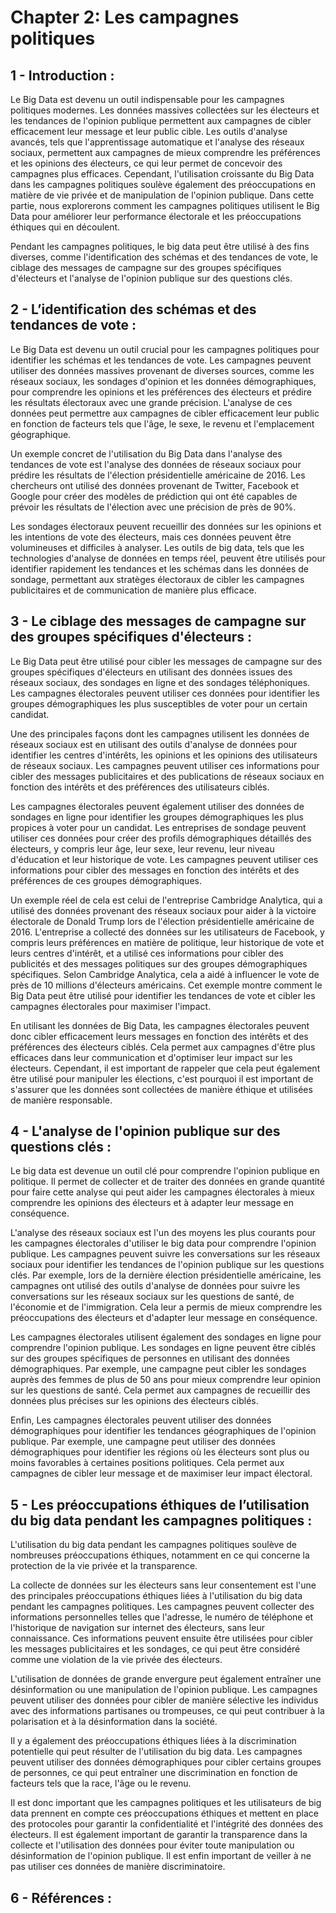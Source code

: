 # Chapter 2: Les campagnes politiques

## 1 - Introduction :

Le Big Data est devenu un outil indispensable pour les campagnes politiques modernes. Les données massives collectées sur les électeurs et les tendances de l'opinion publique permettent aux campagnes de cibler efficacement leur message et leur public cible. Les outils d'analyse avancés, tels que l'apprentissage automatique et l'analyse des réseaux sociaux, permettent aux campagnes de mieux comprendre les préférences et les opinions des électeurs, ce qui leur permet de concevoir des campagnes plus efficaces. Cependant, l'utilisation croissante du Big Data dans les campagnes politiques soulève également des préoccupations en matière de vie privée et de manipulation de l'opinion publique. Dans cette partie, nous explorerons comment les campagnes politiques utilisent le Big Data pour améliorer leur performance électorale et les préoccupations éthiques qui en découlent.

Pendant les campagnes politiques, le big data peut être utilisé à des fins diverses, comme l'identification des schémas et des tendances de vote, le ciblage des messages de campagne sur des groupes spécifiques d'électeurs et l'analyse de l'opinion publique sur des questions clés.

## 2 - L’identification des schémas et des tendances de vote :

Le Big Data est devenu un outil crucial pour les campagnes politiques pour identifier les schémas et les tendances de vote. Les campagnes peuvent utiliser des données massives provenant de diverses sources, comme les réseaux sociaux, les sondages d'opinion et les données démographiques, pour comprendre les opinions et les préférences des électeurs et prédire les résultats électoraux avec une grande précision. L'analyse de ces données peut permettre aux campagnes de cibler efficacement leur public en fonction de facteurs tels que l'âge, le sexe, le revenu et l'emplacement géographique.

Un exemple concret de l'utilisation du Big Data dans l'analyse des tendances de vote est l'analyse des données de réseaux sociaux pour prédire les résultats de l'élection présidentielle américaine de 2016. Les chercheurs ont utilisé des données provenant de Twitter, Facebook et Google pour créer des modèles de prédiction qui ont été capables de prévoir les résultats de l'élection avec une précision de près de 90%.

Les sondages électoraux peuvent recueillir des données sur les opinions et les intentions de vote des électeurs, mais ces données peuvent être volumineuses et difficiles à analyser. Les outils de big data, tels que les technologies d'analyse de données en temps réel, peuvent être utilisés pour identifier rapidement les tendances et les schémas dans les données de sondage, permettant aux stratèges électoraux de cibler les campagnes publicitaires et de communication de manière plus efficace.

## 3 - Le ciblage des messages de campagne sur des groupes spécifiques d'électeurs :

Le Big Data peut être utilisé pour cibler les messages de campagne sur des groupes spécifiques d'électeurs en utilisant des données issues des réseaux sociaux, des sondages en ligne et des sondages téléphoniques. Les campagnes électorales peuvent utiliser ces données pour identifier les groupes démographiques les plus susceptibles de voter pour un certain candidat.

Une des principales façons dont les campagnes utilisent les données de réseaux sociaux est en utilisant des outils d'analyse de données pour identifier les centres d'intérêts, les opinions et les opinions des utilisateurs de réseaux sociaux. Les campagnes peuvent utiliser ces informations pour cibler des messages publicitaires et des publications de réseaux sociaux en fonction des intérêts et des préférences des utilisateurs ciblés.

Les campagnes électorales peuvent également utiliser des données de sondages en ligne pour identifier les groupes démographiques les plus propices à voter pour un candidat. Les entreprises de sondage peuvent utiliser ces données pour créer des profils démographiques détaillés des électeurs, y compris leur âge, leur sexe, leur revenu, leur niveau d'éducation et leur historique de vote. Les campagnes peuvent utiliser ces informations pour cibler des messages en fonction des intérêts et des préférences de ces groupes démographiques.

Un exemple réel de cela est celui de l'entreprise Cambridge Analytica, qui a utilisé des données provenant des réseaux sociaux pour aider à la victoire électorale de Donald Trump lors de l'élection présidentielle américaine de 2016. L'entreprise a collecté des données sur les utilisateurs de Facebook, y compris leurs préférences en matière de politique, leur historique de vote et leurs centres d'intérêt, et a utilisé ces informations pour cibler des publicités et des messages politiques sur des groupes démographiques spécifiques. Selon Cambridge Analytica, cela a aidé à influencer le vote de près de 10 millions d'électeurs américains. Cet exemple montre comment le Big Data peut être utilisé pour identifier les tendances de vote et cibler les campagnes électorales pour maximiser l'impact.

En utilisant les données de Big Data, les campagnes électorales peuvent donc cibler efficacement leurs messages en fonction des intérêts et des préférences des électeurs ciblés. Cela permet aux campagnes d'être plus efficaces dans leur communication et d'optimiser leur impact sur les électeurs. Cependant, il est important de rappeler que cela peut également être utilisé pour manipuler les élections, c'est pourquoi il est important de s'assurer que les données sont collectées de manière éthique et utilisées de manière responsable.

## 4 - L'analyse de l'opinion publique sur des questions clés :

Le big data est devenue un outil clé pour comprendre l'opinion publique en politique. Il permet de collecter et de traiter des données en grande quantité pour faire cette analyse qui peut aider les campagnes électorales à mieux comprendre les opinions des électeurs et à adapter leur message en conséquence.

L'analyse des réseaux sociaux est l'un des moyens les plus courants pour les campagnes électorales d'utiliser le big data pour comprendre l'opinion publique. Les campagnes peuvent suivre les conversations sur les réseaux sociaux pour identifier les tendances de l'opinion publique sur les questions clés. Par exemple, lors de la dernière élection présidentielle américaine, les campagnes ont utilisé des outils d'analyse de données pour suivre les conversations sur les réseaux sociaux sur les questions de santé, de l'économie et de l'immigration. Cela leur a permis de mieux comprendre les préoccupations des électeurs et d'adapter leur message en conséquence.

Les campagnes électorales utilisent également des sondages en ligne pour comprendre l'opinion publique. Les sondages en ligne peuvent être ciblés sur des groupes spécifiques de personnes en utilisant des données démographiques. Par exemple, une campagne peut cibler les sondages auprès des femmes de plus de 50 ans pour mieux comprendre leur opinion sur les questions de santé. Cela permet aux campagnes de recueillir des données plus précises sur les opinions des électeurs ciblés.

Enfin, Les campagnes électorales peuvent utiliser des données démographiques pour identifier les tendances géographiques de l'opinion publique. Par exemple, une campagne peut utiliser des données démographiques pour identifier les régions où les électeurs sont plus ou moins favorables à certaines positions politiques. Cela permet aux campagnes de cibler leur message et de maximiser leur impact électoral.

## 5 - Les préoccupations éthiques de l’utilisation du big data pendant les campagnes politiques :

L'utilisation du big data pendant les campagnes politiques soulève de nombreuses préoccupations éthiques, notamment en ce qui concerne la protection de la vie privée et la transparence.

La collecte de données sur les électeurs sans leur consentement est l'une des principales préoccupations éthiques liées à l'utilisation du big data pendant les campagnes politiques. Les campagnes peuvent collecter des informations personnelles telles que l'adresse, le numéro de téléphone et l'historique de navigation sur internet des électeurs, sans leur connaissance. Ces informations peuvent ensuite être utilisées pour cibler les messages publicitaires et les sondages, ce qui peut être considéré comme une violation de la vie privée des électeurs.

L'utilisation de données de grande envergure peut également entraîner une désinformation ou une manipulation de l'opinion publique. Les campagnes peuvent utiliser des données pour cibler de manière sélective les individus avec des informations partisanes ou trompeuses, ce qui peut contribuer à la polarisation et à la désinformation dans la société.

Il y a également des préoccupations éthiques liées à la discrimination potentielle qui peut résulter de l'utilisation du big data. Les campagnes peuvent utiliser des données démographiques pour cibler certains groupes de personnes, ce qui peut entraîner une discrimination en fonction de facteurs tels que la race, l'âge ou le revenu.

Il est donc important que les campagnes politiques et les utilisateurs de big data prennent en compte ces préoccupations éthiques et mettent en place des protocoles pour garantir la confidentialité et l'intégrité des données des électeurs. Il est également important de garantir la transparence dans la collecte et l'utilisation des données pour éviter toute manipulation ou désinformation de l'opinion publique. Il est enfin important de veiller à ne pas utiliser ces données de manière discriminatoire.

## 6 - Références : 

[^1]: [Anaïs Theviot, "Un nouveau marché politique du Big Data électoral ?"](Communication et organisation Revue scientifique francophone en Communication organisationnelle).
[^2]: [Idris Fassassi, "Les effets des réseaux sociaux dans les campagnes électorales américaines"](https://dice.univ-amu.fr/sites/dice.univ-amu.fr/files/public/2.4.i_fassassi_ccd5_0.pdf).
[^3]: [Thomas Ehrhard, "La technologie dans les campagnes électorales. Enjeux et perspectives de l'étude du micro -ciblage électoral"](Emulations - Revue de sciences sociales).
[^4]: [WILLIAM SANGER, "Science des données et politique : quatre essais pour comprendre les processus démocratiques"](https://www.researchgate.net/publication/344450177_La_technologie_dans_les_campagnes_electorales_Enjeux_et_perspectives_de_l'etude_du_micro_-ciblage_electoral).
